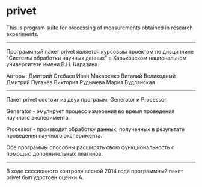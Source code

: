 privet
======

This is program suite for precessing of measurements obtained in research experiments.

--------------------------------------------------------------------------------------

Программный пакет privet является курсовым проектом по дисциплине "Системы обработки
научных данных" в Харьковском национальном университете имени В.Н. Каразина.

Авторы:
Дмитрий Стебаев
Иван Макаренко
Виталий Великодный
Дмитрий Пугачёв
Виктория Рудычева
Мария Будлянская

--------------------------------------------------------------------------------------

Пакет privet состоит из двух программ: Generator и Processor.

Generator - эмулирует процесс измерения во время проведения научного эксперимента.

Processor - производит обработку данных, полученных в результате проведения научного
эксперимента.

Обе программы способны расширять свою функциональность с помощью дополнительных
плагинов.

--------------------------------------------------------------------------------------

В ходе сессионного контроля весной 2014 года программный пакет privet был удостоен
оценки A.
